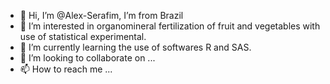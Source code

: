 - 👋 Hi, I’m @Alex-Serafim, I’m from Brazil
- 👀 I’m interested in organomineral fertilization of fruit and vegetables with use of statistical experimental.
- 🌱 I’m currently learning the use of softwares R and SAS.
- 💞️ I’m looking to collaborate on ...
- 📫 How to reach me ...

<!---
Alex-Serafim/Alex-Serafim is a ✨ special ✨ repository because its `README.md` (this file) appears on your GitHub profile.
You can click the Preview link to take a look at your changes.
--->

